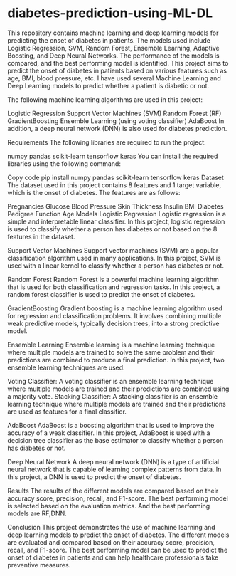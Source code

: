 # diabetes-prediction-using-ML-DL
This repository contains machine learning and deep learning models for predicting the onset of diabetes in patients. The models used include Logistic Regression, SVM, Random Forest, Ensemble Learning, Adaptive Boosting, and Deep Neural Networks. The performance of the models is compared, and the best performing model is identified.
This project aims to predict the onset of diabetes in patients based on various features such as age, BMI, blood pressure, etc. I have used several Machine Learning and Deep Learning models to predict whether a patient is diabetic or not.

The following machine learning algorithms are used in this project:

Logistic Regression
Support Vector Machines (SVM)
Random Forest (RF)
GradientBoosting
Ensemble Learning (using voting classifier)
AdaBoost
In addition, a deep neural network (DNN) is also used for diabetes prediction.

Requirements
The following libraries are required to run the project:

numpy
pandas
scikit-learn
tensorflow
keras
You can install the required libraries using the following command:

Copy code
pip install numpy pandas scikit-learn tensorflow keras
Dataset
The dataset used in this project contains 8 features and 1 target variable, which is the onset of diabetes. The features are as follows:

Pregnancies
Glucose
Blood Pressure
Skin Thickness
Insulin
BMI
Diabetes Pedigree Function
Age
Models
Logistic Regression
Logistic regression is a simple and interpretable linear classifier. In this project, logistic regression is used to classify whether a person has diabetes or not based on the 8 features in the dataset.

Support Vector Machines
Support vector machines (SVM) are a popular classification algorithm used in many applications. In this project, SVM is used with a linear kernel to classify whether a person has diabetes or not.

Random Forest
Random Forest is a powerful machine learning algorithm that is used for both classification and regression tasks. In this project, a random forest classifier is used to predict the onset of diabetes.

GradientBoosting
Gradient boosting is a machine learning algorithm used for regression and classification problems. It involves combining multiple weak predictive models, typically decision trees, into a strong predictive model.

Ensemble Learning
Ensemble learning is a machine learning technique where multiple models are trained to solve the same problem and their predictions are combined to produce a final prediction. In this project, two ensemble learning techniques are used:

Voting Classifier: A voting classifier is an ensemble learning technique where multiple models are trained and their predictions are combined using a majority vote.
Stacking Classifier: A stacking classifier is an ensemble learning technique where multiple models are trained and their predictions are used as features for a final classifier.

AdaBoost
AdaBoost is a boosting algorithm that is used to improve the accuracy of a weak classifier. In this project, AdaBoost is used with a decision tree classifier as the base estimator to classify whether a person has diabetes or not.

Deep Neural Network
A deep neural network (DNN) is a type of artificial neural network that is capable of learning complex patterns from data. In this project, a DNN is used to predict the onset of diabetes.

Results
The results of the different models are compared based on their accuracy score, precision, recall, and F1-score. The best performing model is selected based on the evaluation metrics. And the best performing models are RF,DNN.

Conclusion
This project demonstrates the use of machine learning and deep learning models to predict the onset of diabetes. The different models are evaluated and compared based on their accuracy score, precision, recall, and F1-score. The best performing model can be used to predict the onset of diabetes in patients and can help healthcare professionals take preventive measures.
